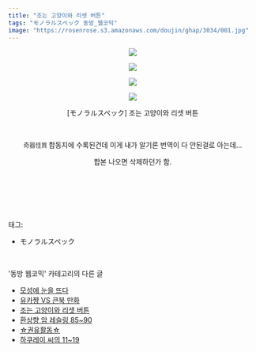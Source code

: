 ```yaml
---
title: "조는 고양이와 리셋 버튼"
tags: "モノラルスペック 동방_웹코믹"
image: "https://rosenrose.s3.amazonaws.com/doujin/ghap/3034/001.jpg"
---
```

<div class="article">
<p style="text-align: center; clear: none; float: none;"><img src="{{ site.imgserver1 }}/ghap/3034/001.jpg"/></p>
<p style="text-align: center; clear: none; float: none;"><img src="{{ site.imgserver1 }}/ghap/3034/002.jpg"/></p>
<p style="text-align: center; clear: none; float: none;"><img src="{{ site.imgserver1 }}/ghap/3034/003.jpg"/></p>
<p style="text-align: center; clear: none; float: none;"><img src="{{ site.imgserver1 }}/ghap/3034/004.jpg"/></p>
<p style="text-align: center; clear: none; float: none;">[モノラルスペック] 조는 고양이와 리셋 버튼</p>
<p style="text-align: center; clear: none; float: none;"><br/></p>
<p style="text-align: center; clear: none; float: none;"><font color="#333333" face="Helvetica Neue, arial, Hiragino Kaku Gothic ProN, Meiryo, sans-serif"><span style="font-size: 12px;">奇器怪買</span></font><span style='color: rgb(51, 51, 51); font-family: "Helvetica Neue", arial, "Hiragino Kaku Gothic ProN", Meiryo, sans-serif; font-size: 12px;'> </span>합동지에 수록된건데 이게 내가 알기론 번역이 다 안된걸로 아는데...</p>
<p style="text-align: center; clear: none; float: none;">합본 나오면 삭제하던가 함.</p>
<p style="text-align: center; clear: none; float: none;"><br/></p>
<p><br/></p>
</div><br/>
<div class="tagTrail">
<p>태그: </p>
<ul>
<li>モノラルスペック</li>
</ul>
</div><br/>
<div class="another">
<p>'동방 웹코믹' 카테고리의 다른 글</p>
<ul>
<li><a href="/ghap_3038">모성에 눈을 뜨다</a></li>
<li><a href="/ghap_3035">유카쨩 VS 큰북 만화</a></li>
<li><a href="/ghap_3034">조는 고양이와 리셋 버튼</a></li>
<li><a href="/ghap_3030">환상향 암 레슬링 85~90</a></li>
<li><a href="/ghap_3029">☆권유활동☆</a></li>
<li><a href="/ghap_3019">하쿠레이 씨의 11~19</a></li>
</ul>
</div><br/>
<div class="cb_module cb_fluid">
<div class="cb_wrt cb_profile">
</div><!-- commentList close -->
</div><br/>
